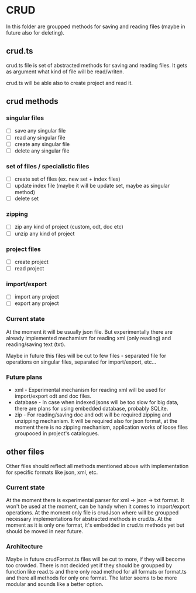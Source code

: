 # CRUD
In this folder are groupped methods for saving and reading files (maybe in future also for deleting).

## crud.ts
crud.ts file is set of abstracted methods for saving and reading files. It gets as argument what kind of file will be read/writen. 

crud.ts will be able also to create project and read it.

## crud methods
### singular files
- [ ] save any singular file
- [ ] read any singular file
- [ ] create any singular file
- [ ] delete any singular file
### set of files / specialistic files
- [ ] create set of files (ex. new set + index files)
- [ ] update index file (maybe it will be update set, maybe as singular method)
- [ ] delete set
### zipping
- [ ] zip any kind of project (custom, odt, doc etc)
- [ ] unzip any kind of project
### project files
- [ ] create project
- [ ] read project
### import/export
- [ ] import any project
- [ ] export any project

### Current state
At the moment it will be usually json file. But experimentally there are already implemented mechamism for reading xml (only reading) and reading/saving text (txt).

Maybe in future this files will be cut to few files - separated file for operations on singular files, separated for import/export, etc...

### Future plans
- xml - Experimental mechanism for reading xml will be used for import/export odt and doc files.
- database - In case when indexed jsons will be too slow for big data, there are plans for using embedded database, probably SQLite.
- zip - For reading/saving doc and odt will be required zipping and unzipping mechanism. It will be required also for json format, at the moment there is no zipping mechanism, application works of loose files groupooed in project's catalogues.

## other files
Other files should reflect all methods mentioned above with implementation for specific formats like json, xml, etc.

### Current state
At the moment there is experimental parser for xml -> json -> txt format. It won't be used at the moment, can be handy when it comes to import/export operations.
At the moment only file is crudJson where will be groupped necessary implementations for abstracted methods in crud.ts. At the moment as it is only one format, it's embedded in crud.ts methods yet but should be moved in near future.

### Architecture
Maybe in future crudFormat.ts files will be cut to more, if they will become too crowded. There is not decided yet if they should be groupped by function like read.ts and there only read method for all formats or format.ts and there all methods for only one format. The latter seems to be more modular and sounds like a better option.